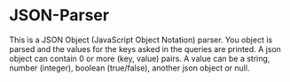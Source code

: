 JSON-Parser
===========

This is a JSON Object (JavaScript Object Notation) parser. You object is parsed and the values for the keys asked in the queries are printed.  A json object can contain 0 or more (key, value) pairs. A value can be a string, number (integer), boolean (true/false), another json object or null.
